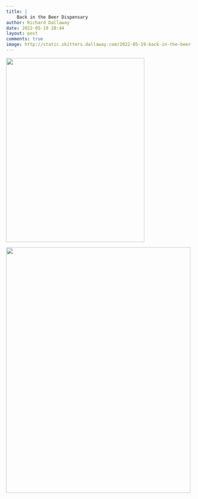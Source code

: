 ```yaml
---
title: |
    Back in the Beer Dispensary
author: Richard Dallaway
date: 2022-05-19 20:44
layout: post
comments: true
image: http://static.skitters.dallaway.com/2022-05-19-back-in-the-beer-dispensary-fullsize-0.jpeg
---
```


<a href="http://static.skitters.dallaway.com/2022-05-19-back-in-the-beer-dispensary-fullsize-0.jpeg"><img src="http://static.skitters.dallaway.com/2022-05-19-back-in-the-beer-dispensary-thumb-0.jpeg" width="375" height="500"></a>

<a href="http://static.skitters.dallaway.com/2022-05-19-back-in-the-beer-dispensary-fullsize-1.jpeg"><img src="http://static.skitters.dallaway.com/2022-05-19-back-in-the-beer-dispensary-thumb-1.jpeg" width="500" height="667"></a>



